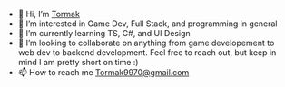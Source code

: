- 👋 Hi, I’m [Tormak](https://tormak.dev)
- 👀 I’m interested in Game Dev, Full Stack, and programming in general
- 🌱 I’m currently learning TS, C#, and UI Design
- 💞️ I’m looking to collaborate on anything from game developement to web dev to backend development. Feel free to reach out, but keep in mind I am pretty short on time :)
- 📫 How to reach me Tormak9970@gmail.com

<!---
Tormak9970/Tormak9970 is a ✨ special ✨ repository because its `README.md` (this file) appears on your GitHub profile.
You can click the Preview link to take a look at your changes.
--->
